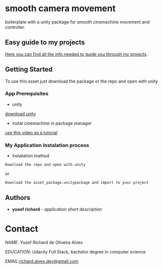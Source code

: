
# smooth camera movement

boilerplate with a unity package for smooth cinemachine movement and controller.

## Easy guide to my projects

[Here you can find all the info needed to guide you through my projects](https://github.com/yusefrich/WIKI--my-profile-guide/wiki "my profile guide").
## Getting Started

To use this asset just download the package or the repo and open with unity

### App Prerequisites

* unity

[download unity](https://unity3d.com/pt/get-unity/download)

* instal cinemachine in package manager

[use this video as a tutorial](https://www.youtube.com/watch?v=VMN3JSQjtIc)

### My Application Instalation process

* Instalation mathod

```
Download the repo and open with unity
```
or
```
Download the asset_package.unitypackage and import to your project
```

## Authors


* **yusef richard** - *application short description*



# Contact

 *NAME*: Yusef Richard de Oliveira Alves <p>
 *EDUCATION*: Udacity Full Stack, bachelor degree in computer science <p>
 *EMAIL*:richard.alves.dev@gmail.com <p>
